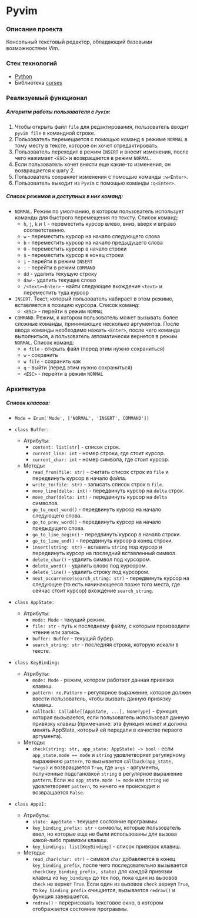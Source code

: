 # Pyvim

### Описание проекта
Консольный текстовый редактор, обладающий базовыми возможностями Vim.

### Стек технологий
* [Python](https://www.python.org/)
* Библиотека [curses](https://docs.python.org/3/library/curses.html)

### Реализуемый функционал
##### Алгоритм работы пользователя с ```Pyvim```:
1. Чтобы открыть файл ```file``` для редактирования, пользователь вводит ```pyvim file``` в командной строке.
2. Пользователь перемещается c помощью команд в режиме ```NORMAL``` в тому месту в тексте, которое он хочет отредактировать.
3. Пользователь переходит в режим ```INSERT``` и вносит изменения, после чего нажимает ```<ESC>``` и возвращается в режим ```NORMAL```.
4. Если пользователь хочет внести еще какие-то изменения, он возвращается к шагу 2.
5. Пользователь сохраняет изменения с помощью команды ```:w<Enter>```.
6. Пользователь выходит из ```Pyvim```  с помощью команды ```:q<Enter>```.
##### Список режимов и доступных в них команд:
* ```NORMAL```. Режим по умолчанию, в котором пользователь использует команды для быстрого перемещения по тексту. Список команд:
  * ```h```, ```j```, ```k``` и ```l``` - переместить курсор влево, вниз, вверх и вправо соответственно.
  * ```w``` - переместить курсор на начало следующего слова
  * ```b``` - переместить курсор на начало предыдущего слова
  * ```0``` - переместить курсор в начало строки
  * ```$``` - переместить курсор в конец строки
  * ```i``` - перейти в режим ```INSERT```
  * ```:``` - перейти в режим ```COMMAND```
  * ```dd``` - удалить текущую строку
  * ```daw``` - удалить текущее слово
  * ```/<text><Enter>``` - найти следующее вхождение ```<text>``` и переместить туда курсор
* ```INSERT```. Текст, который пользователь набирает в этом режиме, вставляется в позицию курсора. Список команд:
  * ```<ESC>``` - перейти в режим ```NORMAL```
* ```COMMAND```. Режим, к котором пользователь может вызывать более сложные команды, принимающие несколько аргументов. После ввода команды необходимо нажать ```<Enter>```, после чего команда выполниться, а пользователь автоматически вернется в режим ```NORMAL```. Список команд:
  * ```e file``` - открыть файл (перед этим нужно сохраниться)
  * ```w``` - сохранить
  * ```w file``` - сохранить как
  * ```q``` - выйти (перед этим нужно сохраниться)
  * ```<ESC>``` - перейти в режим ```NORMAL```

### Архитектура
##### Список классов:

* ```Mode = Enum('Mode', ['NORMAL', 'INSERT', COMMAND'])```

* ```class Buffer:```
  * Атрибуты:
    * ```content: list[str]``` - список строк.
    * ```current_line: int``` - номер строки, где стоит курсор.
    * ```current_char: int``` - номер символа, где стоит курсор.
  * Методы:
    * ```read_from(file: str)``` - считать список строк из ```file``` и передвинуть курсор в начало файла.
    * ```write_to(file: str)``` - записать список строк в ```file```.
    * ```move_line(delta: int)``` - передвинуть курсор на ```delta``` строк.
    * ```move_char(delta: int)``` - передвинуть курсор на ```delta``` символов.
    * ```go_to_next_word()``` - передвинуть курсор на начало следующего слова.
    * ```go_to_prev_word()``` - передвинуть курсор на начало предыдущего слова.
    * ```go_to_line_begin()``` - передвинуть курсор в начало строки.
    * ```go_to_line_end()``` - передвинуть курсор в конец строки.
    * ```insert(string: str)``` - вставить ```string``` под курсор и передвинуть курсор на последний вставленный символ.
    * ```delete_char()``` - удалить символ под курсором.
    * ```delete_word()``` - удалить слово под курсором.
    * ```delete_line()``` - удалить строку под курсором.
    * ```next_occurrence(search_string: str)``` - передвинуть курсор на следующее (то есть начинающееся позже того места, где сейчас стоит курсор) вхождение ```search_string```.

* ```class AppState:```
  * Атрибуты:
    * ```mode: Mode``` - текущий режим.
    * ```file: str``` - путь к последнему файлу, с которым производили чтение или запись.
    * ```buffer: Buffer``` - текущий буфер.
    * ```search_string: str``` - последняя строка, которую искали в тексте.

* ```class KeyBinding:```
  * Атрибуты:
    * ```mode: Mode``` - режим, котором работает данная привязка клавиш.
    * ```pattern: re.Pattern``` - регулярное выражение, которое должен ввести пользователь, чтобы вызвать данную привязку клавиш.
    * ```callback: Callable[[AppState, ...], NoneType]``` - функция, которая вызывается, если пользователь использовал данную привязку клавиш (примечание: эта функция может и должна менять AppState, который ей передали в качестве первого аргумента).
  * Методы:
    * ```check(string: str, app_state: AppState) -> bool``` - если ```app_state.mode == mode``` и ```string``` удовлетворяет регулярному выражению ```pattern```, то вызывается ```callback(app_state, *args)``` и возвращается ```True```, где ```args``` - аргументы, полученные подстановкой ```string``` в регулярное выражение ```pattern```. Если же  ```app_state.mode != mode``` или ```string``` не удовлетворяет ```pattern```, то ничего не происходит и возвращается ```False```.

* ```class AppUI:```
  * Атрибуты:
    * ```state: AppState``` - текущее состояние программы.
    * ```key_binding_prefix: str``` - символы, которые пользователь ввел, но которые еще не были использованы для вызова какой-либо привязки клавиш.
    * ```key_bindings: list[KeyBinding]``` - список привязок клавиш.
  * Методы:
    * ```read_char(char: str)``` - символ ```char``` добавляется в конец ```key_binding_prefix```, после чего последовательно вызывается ```check(key_binding_prefix, state)``` для каждой привязки клавиш из ```key_bindings``` до тех пор, пока один из вызовов ```check``` не вернет ```True```. Если один из вызовов ```check``` вернул ```True```, то ```key_binding_prefix``` очищается, вызывается ```redraw()``` и функция завершается.
    * ```redraw()``` - перерисовать текстовое окно, в котором отображается состояние программы.

